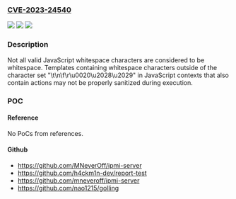 ### [CVE-2023-24540](https://cve.mitre.org/cgi-bin/cvename.cgi?name=CVE-2023-24540)
![](https://img.shields.io/static/v1?label=Product&message=html%2Ftemplate&color=blue)
![](https://img.shields.io/static/v1?label=Version&message=0%3C%201.19.9%20&color=brighgreen)
![](https://img.shields.io/static/v1?label=Vulnerability&message=CWE-74%3A%20Improper%20input%20validation&color=brighgreen)

### Description

Not all valid JavaScript whitespace characters are considered to be whitespace. Templates containing whitespace characters outside of the character set "\t\n\f\r\u0020\u2028\u2029" in JavaScript contexts that also contain actions may not be properly sanitized during execution.

### POC

#### Reference
No PoCs from references.

#### Github
- https://github.com/MNeverOff/ipmi-server
- https://github.com/h4ckm1n-dev/report-test
- https://github.com/mneveroff/ipmi-server
- https://github.com/nao1215/golling

